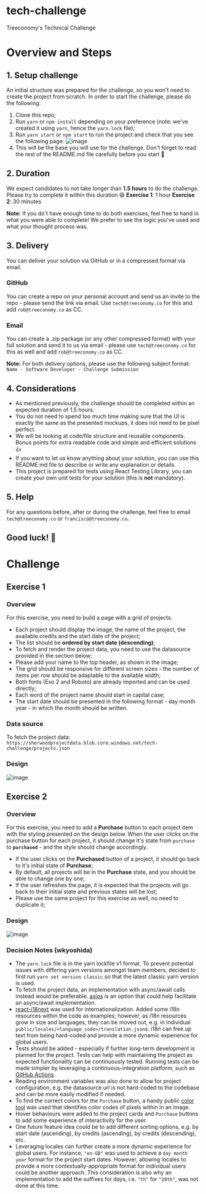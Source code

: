 # tech-challenge

Treeconomy's Technical Challenge

# Overview and Steps

## 1. Setup challenge

An initial structure was prepared for the challenge, so you won't need to create the project from scratch.
In order to start the challenge, please do the following:

1. Clone this repo;
2. Run `yarn` or `npm install` depending on your preference (note: we've created it using `yarn`, hence the `yarn.lock` file);
3. Run `yarn start` or `npm start` to run the project and check that you see the following page:
   ![image](./images/initial.png)
4. This will be the base you will use for the challenge. Don't forget to read the rest of the README.md file carefully before you start :rocket:

## 2. Duration

We expect candidates to not take longer than **1.5 hours** to do the challenge. Please try to complete it within this duration :smile:
**Exercise 1**: 1 hour
**Exercise 2**: 30 minutes

**Note:** If you do't have enough time to do both exercises, feel free to hand in what you were able to complete! We prefer to see the logic you've used and what your thought process was.

## 3. Delivery

You can deliver your solution via GitHub or in a compressed format via email.

### GitHub

You can create a repo on your personal account and send us an invite to the repo - please send the link via email. Use `tech@treeconomy.co` for this and add `rob@treeconomy.co` as CC.

### Email

You can create a .zip package (or any other compressed format) with your full solution and send it to us via email - please use `tech@treeconomy.co` for this as well and add `rob@treeconomy.co` as CC.

**Note:** For both delivery options, please use the following subject format: `Name - Software Developer - Challenge Submission`

## 4. Considerations

- As mentioned previously, the challenge should be completed within an expected duration of 1.5 hours.
- You do not need to spend too much time making sure that the UI is exactly the same as the presented mockups, it does not need to be pixel perfect.
- We will be looking at code/file structure and reusable components. Bonus points for extra readable code and simple and efficient solutions :+1:
- If you want to let us know anything about your solution, you can use this README.md file to describe or write any explanation or details.
- This project is prepared for tests using React Testing Library, you can create your own unit tests for your solution (this is **not** mandatory).

## 5. Help

For any questions before, after or during the challenge, feel free to email `tech@treeconomy.co` or `francisco@treeconomy.co`.

## Good luck! :pray:

# Challenge

## Exercise 1

### Overview

For this exercise, you need to build a page with a grid of projects.

- Each project should display the image, the name of the project, the available credits and the start date of the project;
- The list should be **ordered by start date (descending)**;
- To fetch and render the project data, you need to use the datasource provided in the section below;
- Please add your name to the top header, as shown in the image;
- The grid should be responsive for different screen sizes - the number of items per row should be adaptable to the available width;
- Both fonts (Exo 2 and Roboto) are already imported and can be used directly;
- Each word of the project name should start in capital case;
- The start date should be presented in the following format - day month year - in which the month should be written.

### Data source

To fetch the project data: `https://sherwoodprojectdata.blob.core.windows.net/tech-challenge/projects.json`

### Design

![image](./images/tech-challenge-ex-1.png)

## Exercise 2

### Overview

For this exercise, you need to add a **Purchase** button to each project item with the styling presented on the design below.
When the user clicks on the purchase button for each project, it should change it's state from `purchase` to **`purchased`** - and the style should change accordingly.

- If the user clicks on the **Purchased** button of a project, it should go back to it's initial state of **Purchase**;
- By default, all projects will be in the **Purchase** state, and you should be able to change one by one;
- If the user refreshes the page, it is expected that the projects will go back to their initial state and previous states will be lost;
- Please use the same project for this exercise as well, no need to duplicate it;

### Design

![image](./images/tech-challenge-ex-2.png)

### Decision Notes (wkyoshida)
   - The `yarn.lock` file is in the yarn lockfile v1 format. To prevent potential issues with differing yarn versions amongst team members, decided to first run `yarn set version classic` so that the latest classic yarn version is used.
   - To fetch the project data, an implementation with async/await calls instead would be preferable. [axios](https://github.com/axios/axios) is an option that could help facilitate an async/await implementation.
   - [react-i18next](https://github.com/i18next/react-i18next) was used for internationalization. Added some i18n resources within the code as examples; however, as i18n resources grow in size and languages, they can be moved out, e.g. in individual `public/locales/<language_code>/translation.json`s. i18n can free up text from being hard-coded and provide a more dynamic experience for global users.
   - Tests should be added - especially if further long-term development is planned for the project. Tests can help with maintaining the project as expected functionality can be continuously tested. Running tests can be made simpler by leveraging a continuous-integration platform, such as [GitHub Actions](https://docs.github.com/en/actions).
   - Reading environment variables was also done to allow for project configuration, e.g. the datasource url is not hard-coded to the codebase and can be more easily modified if needed.
   - To find the correct colors for the `Purchase` button, a handy public [color tool](https://html-color-codes.info/colors-from-image/) was used that identifies color codes of pixels within in an image.
   - Hover behaviours were added to the project cards and `Purchase` buttons to add some experience of interactivity for the user. 
   - One future feature idea could be to add different sorting options, e.g. by start date (ascending), by credits (ascending), by credits (descending), etc. 
   - Leveraging locales can further create a more dynamic experience for global users. For instance, `"en-GB"` was used to achieve a `day month year` format for the project start dates. However, allowing locales to provide a more contextually-appropriate format for individual users could be another approach. This consideration is also why an implementation to add the suffixes for days, i.e. `"th"` for `"20th"`, was not done at this time.
   